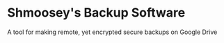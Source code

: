 # Shmoosey's Backup Software
A tool for making remote, yet encrypted secure backups on Google Drive
